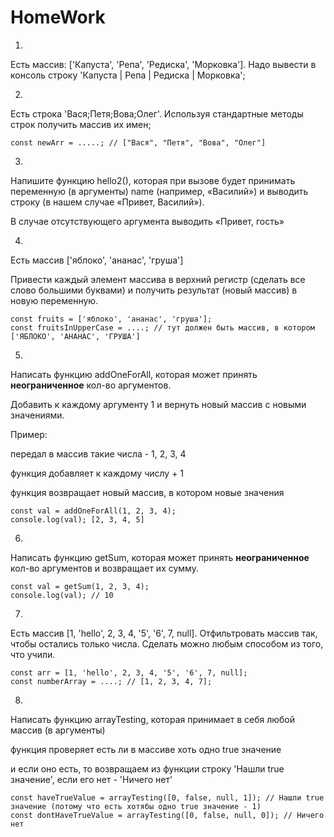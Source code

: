 # HomeWork

1.

Есть массив: ['Капуста', 'Репа', 'Редиска', 'Морковка']. Надо вывести в консоль строку 'Капуста | Репа | Редиска | Морковка';

2.

Есть строка 'Вася;Петя;Вова;Олег'. Используя стандартные методы строк получить массив их имен;

```
const newArr = .....; // ["Вася", "Петя", "Вова", "Олег"]
```

3.

Напишите функцию hello2(), которая при вызове будет принимать переменную (в аргументы) name (например, «Василий») и выводить строку (в нашем случае «Привет, Василий»).

В случае отсутствующего аргумента выводить «Привет, гость»

4.

Есть массив ['яблоко', 'ананас', 'груша']

Привести каждый элемент массива в верхний регистр (сделать все слово большими буквами) и получить результат (новый массив) в новую переменную.

```
const fruits = ['яблоко', 'ананас', 'груша'];
const fruitsInUpperCase = ....; // тут должен быть массив, в котором ['ЯБЛОКО', 'АНАНАС', 'ГРУША']
```

5.

Написать функцию addOneForAll, которая может принять **неограниченное** кол-во аргументов.

Добавить к каждому аргументу 1 и вернуть новый массив с новыми значениями.

Пример:

передал в массив такие числа - 1, 2, 3, 4

функция добавляет к каждому числу + 1

функция возвращает новый массив, в котором новые значения

```
const val = addOneForAll(1, 2, 3, 4);
console.log(val); [2, 3, 4, 5]
```

6.

Написать функцию getSum, которая может принять **неограниченное** кол-во аргументов и возвращает их сумму.

```
const val = getSum(1, 2, 3, 4);
console.log(val); // 10
```

7.

Есть массив [1, 'hello', 2, 3, 4, '5', '6', 7, null]. Отфильтровать массив так, чтобы остались только числа. Сделать можно любым способом из того, что учили.

```
const arr = [1, 'hello', 2, 3, 4, '5', '6', 7, null];
const numberArray = ....; // [1, 2, 3, 4, 7];
```

8.

Написать функцию arrayTesting, которая принимает в себя любой массив (в аргументы)

функция проверяет есть ли в массиве хоть одно true значение

и если оно есть, то возвращаем из функции строку 'Нашли true значение', если его нет - 'Ничего нет'

```
const haveTrueValue = arrayTesting([0, false, null, 1]); // Нашли true значение (потому что есть хотябы одно true значение - 1)
const dontHaveTrueValue = arrayTesting([0, false, null, 0]); // Ничего нет
```
